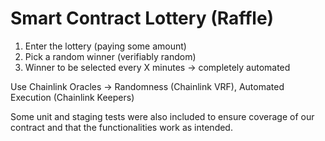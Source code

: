 # Smart Contract Lottery (Raffle)

1. Enter the lottery (paying some amount)
2. Pick a random winner (verifiably random)
3. Winner to be selected every X minutes -> completely automated

Use Chainlink Oracles -> Randomness (Chainlink VRF), Automated Execution (Chainlink Keepers)

Some unit and staging tests were also included to ensure coverage of our contract and that the functionalities work as intended.
